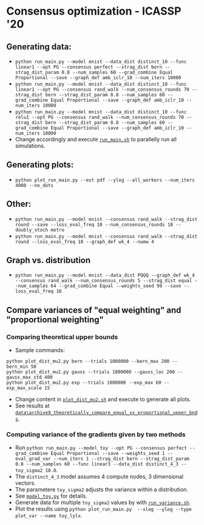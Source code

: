 # Consensus optimization - ICASSP '20

## Generating data:
* `python run_main.py --model mnist --data_dist distinct_10 --func linear1 --opt PG --consensus perfect --strag_dist bern --strag_dist_param 0.8 --num_samples 60 --grad_combine Equal Proportional --save --graph_def amb_iclr_10 --num_iters 10000`
* `python run_main.py --model mnist --data_dist distinct_10 --func linear1 --opt PG --consensus rand_walk --num_consensus_rounds 70 --strag_dist bern --strag_dist_param 0.8 --num_samples 60 --grad_combine Equal Proportional --save --graph_def amb_iclr_10 --num_iters 10000`
* `python run_main.py --model mnist --data_dist distinct_10 --func relu1 --opt PG --consensus rand_walk --num_consensus_rounds 70 --strag_dist bern --strag_dist_param 0.8 --num_samples 60 --grad_combine Equal Proportional --save --graph_def amb_iclr_10 --num_iters 10000`
* Change accordingly and execute [`run_main.sh`](run_main.sh) to parallelly run all simulations.

## Generating plots:
* `python plot_run_main.py --ext pdf --ylog --all_workers --num_iters 4000 --no_dots`

## Other:
* `python run_main.py --model mnist --consensus rand_walk --strag_dist round --save --loss_eval_freq 10 --num_consensus_rounds 10 --doubly_stoch metro`
* `python run_main.py --model mnist --consensus rand_walk --strag_dist round --loss_eval_freq 10 --graph_def wk_4 --numw 4`

## Graph vs. distribution
* `python run_main.py --model mnist --data_dist PQQQ --graph_def wk_4 --consensus rand_walk --num_consensus_rounds 5 --strag_dist equal --num_samples 64 --grad_combine Equal --weights_seed 99 --save --loss_eval_freq 10`


## Compare variances of "equal weighting" and "proportional weighting"
### Comparing theoretical upper bounds
* Sample commands:
```
python plot_dist_mu2.py bern --trials 1000000 --bern_max 200 --bern_min 50
python plot_dist_mu2.py gauss --trials 1000000 --gauss_loc 200 --gauss_max_std 400
python plot_dist_mu2.py exp --trials 1000000 --exp_max 60 --exp_max_scale 15
```
* Change content in [`plot_dist_mu2.sh`](plot_dist_mu2.sh) and execute to generate all plots.
* See results at [`data\archive9_theoretically_compare_equal_vs_proportional_upper_bnds`](data\archive9_theoretically_compare_equal_vs_proportional_upper_bnds).

### Computing variance of the gradients given by two methods
* Run `python run_main.py --model toy --opt PG --consensus perfect --grad_combine Equal Proportional --save --weights_seed 1 --eval_grad_var --num_iters 1 --strag_dist bern --strag_dist_param 0.8 --num_samples 60 --func linear3 --data_dist distinct_4_3 --toy_sigma2 10.0`.
* The `distinct_4_3` model assumes 4 compute nodes, 3 dimensional vectors.
* The parametere `toy_sigma2` adjusts the variance within a distribution.
* See [`model_toy.py`](src/model_toy.py) for details.
* Generate data for multiple `toy_sigma2` values by with [`run_variance.sh`](run_variance.sh).
* Plot the results using `python plot_run_main.py  --xlog --ylog --type plot_var --name toy_lylx`.
